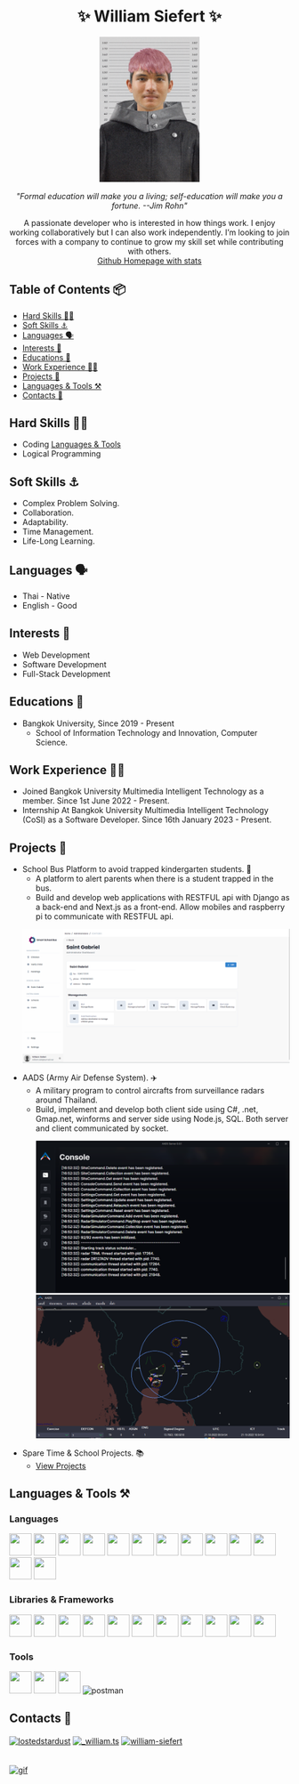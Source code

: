 <h1 align="center">✨ William Siefert ✨</h1>
<p align="center">
    <img src="./images/profile.png" width="180px"/>
</p>
<p align="center" >
    <i>
        "Formal education will make you a living; self-education will make you a fortune. --Jim Rohn"
    </i>
</p>
<p align="center">
A passionate developer who is interested in how things work. I enjoy working collaboratively but I can also work independently. I’m looking to join forces with a company to continue to grow my skill set while contributing with others.
<br/>
<a align="center" href="https://github.com/king-glitch">Github Homepage with stats</a>
<br/>

## Table of Contents 📦

-   [Hard Skills 🤹🏻](#hard-skills-)
-   [Soft Skills ⚓](#soft-skills-)
-   [Languages 🗣️](#languages-)
-   [Interests 🤖](#interests-)
-   [Educations 🏫](#educations-)
-   [Work Experience 🧑‍💼](#work-experience-)
-   [Projects 🚧](#projects-)
-   [Languages & Tools ⚒️](#languages--tools-%EF%B8%8F)
-   [Contacts 🐧](#contacts-)

## Hard Skills 🤹🏻

-   Coding [Languages & Tools](#languages--tools)
-   Logical Programming

## Soft Skills ⚓

-   Complex Problem Solving.
-   Collaboration.
-   Adaptability.
-   Time Management.
-   Life-Long Learning.

## Languages 🗣️

-   Thai - Native
-   English - Good

## Interests 🤖

-   Web Development
-   Software Development
-   Full-Stack Development

## Educations 🏫

-   Bangkok University, Since 2019 - Present
    -   School of Information Technology and Innovation, Computer Science.

## Work Experience 🧑‍💼

-   Joined Bangkok University Multimedia Intelligent Technology as a member. Since 1st June 2022 - Present.
-   Internship At Bangkok University Multimedia Intelligent Technology (CoSI) as a Software Developer. Since 16th January 2023 - Present.
## Projects 🚧

-   School Bus Platform to avoid trapped kindergarten students. 🚌
    -   A platform to alert parents when there is a student trapped in the bus.
    -   Build and develop web applications with RESTFUL api with Django as a back-end and Next.js as a front-end. Allow
        mobiles and raspberry pi to communicate with RESTFUL api.
    <p>
            <img src="./images/school-bus.png"/>
    </p>
-   AADS (Army Air Defense System). ✈️
    -   A military program to control aircrafts from surveillance radars around Thailand.
    -   Build, implement and develop both client side using C#, .net, Gmap.net, winforms and server side using Node.js,
        SQL. Both server and client communicated by socket. 
        <p>
            <img src="./images/aads-server.png"/>
            <img src="./images/adds-client.png"/>
        </p>
-   Spare Time & School Projects. 📚
    -   [View Projects](https://github.com/king-glitch?tab=repositories)

## Languages & Tools ⚒️

### Languages

<p align="left">
    <img src="https://cdn.jsdelivr.net/gh/devicons/devicon/icons/typescript/typescript-original.svg" width="40" height="40"/>          
    <img src="https://cdn.jsdelivr.net/gh/devicons/devicon/icons/javascript/javascript-original.svg" width="40" height="40"/>
    <img src="https://cdn.jsdelivr.net/gh/devicons/devicon/icons/python/python-original.svg" width="40" height="40"/>          
    <img src="https://cdn.jsdelivr.net/gh/devicons/devicon/icons/csharp/csharp-original.svg" width="40" height="40"/>          
    <img src="https://cdn.jsdelivr.net/gh/devicons/devicon/icons/java/java-original.svg" width="40" height="40"/>
    <img src="https://cdn.jsdelivr.net/gh/devicons/devicon/icons/go/go-original.svg" width="40" height="40"/>
    <img src="https://cdn.jsdelivr.net/gh/devicons/devicon/icons/php/php-original.svg" width="40" height="40"/>
    <img src="https://cdn.jsdelivr.net/gh/devicons/devicon/icons/html5/html5-original.svg" width="40" height="40"/>
    <img src="https://cdn.jsdelivr.net/gh/devicons/devicon/icons/css3/css3-original.svg" width="40" height="40"/>
    <img src="https://cdn.jsdelivr.net/gh/devicons/devicon/icons/mysql/mysql-original.svg" width="40" height="40"/>
    <img src="https://cdn.jsdelivr.net/gh/devicons/devicon/icons/postgresql/postgresql-original.svg" width="40" height="40"/>                    
    <img src="https://cdn.jsdelivr.net/gh/devicons/devicon/icons/sqlite/sqlite-original.svg" width="40" height="40"/>
    <img src="https://cdn.jsdelivr.net/gh/devicons/devicon/icons/mongodb/mongodb-original.svg" width="40" height="40"/>
</p>

### Libraries & Frameworks

<p align="left">
    <img src="https://cdn.jsdelivr.net/gh/devicons/devicon/icons/react/react-original.svg" width="40" height="40"/>
    <img src="https://cdn.jsdelivr.net/gh/devicons/devicon/icons/nextjs/nextjs-original.svg" width="40" height="40"/>
    <img src="https://cdn.jsdelivr.net/gh/devicons/devicon/icons/electron/electron-original.svg" width="40" height="40"/>
    <img src="https://cdn.jsdelivr.net/gh/devicons/devicon/icons/express/express-original.svg" width="40" height="40"/>
    <img src="https://cdn.jsdelivr.net/gh/devicons/devicon/icons/tailwindcss/tailwindcss-original-wordmark.svg" width="40" height="40"/>
    <img src="https://cdn.jsdelivr.net/gh/devicons/devicon/icons/dotnetcore/dotnetcore-original.svg" width="40" height="40"/>
    <img src="https://cdn.jsdelivr.net/gh/devicons/devicon/icons/laravel/laravel-plain.svg" width="40" height="40"/>
    <img src="https://cdn.jsdelivr.net/gh/devicons/devicon/icons/xamarin/xamarin-original.svg"width="40" height="40"/>
    <img src="https://cdn.jsdelivr.net/gh/devicons/devicon/icons/django/django-plain.svg" width="40" height="40"/>
    <img src="https://cdn.jsdelivr.net/gh/devicons/devicon/icons/discordjs/discordjs-original.svg" width="40" height="40"/>
    <img src="https://cdn.jsdelivr.net/gh/devicons/devicon/icons/webpack/webpack-original.svg" width="40" height="40"/>
</p>

### Tools

<p align="left">
    <img src="https://cdn.jsdelivr.net/gh/devicons/devicon/icons/github/github-original.svg" width="40" height="40" />
    <img src="https://cdn.jsdelivr.net/gh/devicons/devicon/icons/vscode/vscode-original.svg" width="40" height="40"/>
    <img src="https://cdn.jsdelivr.net/gh/devicons/devicon/icons/jetbrains/jetbrains-original.svg" width="40" height="40"/>
    <img src="https://www.vectorlogo.zone/logos/getpostman/getpostman-icon.svg" alt="postman" width="40" height="40"/>
</p>

## Contacts 🐧

<a href="https://fb.com/lostedstardust" target="_blank"><img align="center" src="https://raw.githubusercontent.com/rahuldkjain/github-profile-readme-generator/master/src/images/icons/Social/facebook.svg" alt="lostedstardust" height="30" width="40" /></a>
<a href="https://instagram.com/_william.ts" target="_blank"><img align="center" src="https://raw.githubusercontent.com/rahuldkjain/github-profile-readme-generator/master/src/images/icons/Social/instagram.svg" alt="_william.ts" height="30" width="40" /></a>
<a href="https://linkedin.com/in/william-siefert" target="_blank"><img align="center" src="https://raw.githubusercontent.com/rahuldkjain/github-profile-readme-generator/master/src/images/icons/Social/linked-in-alt.svg" alt="william-siefert" height="30" width="40" /></a>
<br/>
<br/>
<br/>
<a href="https://media2.giphy.com/media/bAQH7WXKqtIBrPs7sR/giphy.gif?cid=ecf05e477heklochdsb3hge5z6v1msanxjyrbb2un2j93b2c&rid=giphy.gif&ct=g" target="_blank"><img align="center" src="https://media2.giphy.com/media/bAQH7WXKqtIBrPs7sR/giphy.gif?cid=ecf05e477heklochdsb3hge5z6v1msanxjyrbb2un2j93b2c&rid=giphy.gif&ct=g" alt="gif"/></a>
